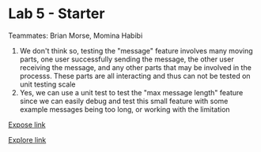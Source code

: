 # Lab 5 - Starter

Teammates: Brian Morse, Momina Habibi

1. We don't think so, testing the "message" feature involves many moving parts, one user successfully sending the message, the other user receiving the message, and any other parts that may be involved in the processs. These parts are all interacting and thus can not be tested on unit testing scale
2. Yes, we can use a unit test to test the "max message length" feature since we can easily debug and test this small feature with some example messages being too long, or working with the limitation

[Expose link](https://brianmorse12604.github.io/Lab5_Starter/expose.html)

[Explore link](https://brianmorse12604.github.io/Lab5_Starter/explore.html)
